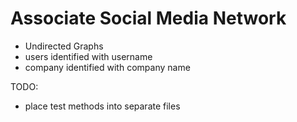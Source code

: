 # Associate Social Media Network

- Undirected Graphs
- users identified with username
- company identified with company name

TODO:
- place test methods into separate files